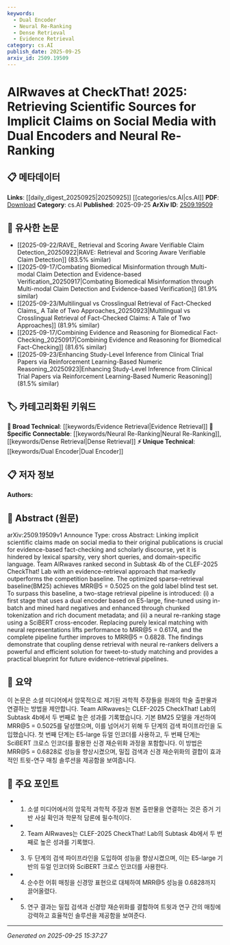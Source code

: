 ```yaml
---
keywords:
  - Dual Encoder
  - Neural Re-Ranking
  - Dense Retrieval
  - Evidence Retrieval
category: cs.AI
publish_date: 2025-09-25
arxiv_id: 2509.19509
---
```


<!-- KEYWORD_LINKING_METADATA:
{
  "processed_timestamp": "2025-09-25T15:37:27.061763",
  "vocabulary_version": "1.0",
  "selected_keywords": [
    "Dual Encoder",
    "Neural Re-Ranking",
    "Dense Retrieval",
    "Evidence Retrieval"
  ],
  "rejected_keywords": [],
  "similarity_scores": {
    "Dual Encoder": 0.78,
    "Neural Re-Ranking": 0.82,
    "Dense Retrieval": 0.8,
    "Evidence Retrieval": 0.85
  },
  "extraction_method": "AI_prompt_based",
  "budget_applied": true,
  "candidates_json": {
    "candidates": [
      {
        "surface": "Dual Encoder",
        "canonical": "Dual Encoder",
        "aliases": [
          "E5-large Encoder"
        ],
        "category": "unique_technical",
        "rationale": "This technique is central to the retrieval pipeline and offers a unique approach to encoding for evidence retrieval.",
        "novelty_score": 0.75,
        "connectivity_score": 0.65,
        "specificity_score": 0.8,
        "link_intent_score": 0.78
      },
      {
        "surface": "Neural Re-Ranking",
        "canonical": "Neural Re-Ranking",
        "aliases": [
          "Re-Ranking",
          "SciBERT Re-Ranking"
        ],
        "category": "specific_connectable",
        "rationale": "This method enhances retrieval accuracy and is a key component of modern retrieval systems.",
        "novelty_score": 0.6,
        "connectivity_score": 0.85,
        "specificity_score": 0.7,
        "link_intent_score": 0.82
      },
      {
        "surface": "Dense Retrieval",
        "canonical": "Dense Retrieval",
        "aliases": [
          "Dense Vector Retrieval"
        ],
        "category": "specific_connectable",
        "rationale": "Dense retrieval is a modern approach that improves over traditional lexical methods, crucial for linking claims to sources.",
        "novelty_score": 0.58,
        "connectivity_score": 0.78,
        "specificity_score": 0.72,
        "link_intent_score": 0.8
      },
      {
        "surface": "Evidence Retrieval",
        "canonical": "Evidence Retrieval",
        "aliases": [
          "Evidence-Based Retrieval"
        ],
        "category": "broad_technical",
        "rationale": "This is a fundamental concept for fact-checking and linking claims to scientific sources.",
        "novelty_score": 0.5,
        "connectivity_score": 0.9,
        "specificity_score": 0.65,
        "link_intent_score": 0.85
      }
    ],
    "ban_list_suggestions": [
      "CheckThat!",
      "CLEF-2025"
    ]
  },
  "decisions": [
    {
      "candidate_surface": "Dual Encoder",
      "resolved_canonical": "Dual Encoder",
      "decision": "linked",
      "scores": {
        "novelty": 0.75,
        "connectivity": 0.65,
        "specificity": 0.8,
        "link_intent": 0.78
      }
    },
    {
      "candidate_surface": "Neural Re-Ranking",
      "resolved_canonical": "Neural Re-Ranking",
      "decision": "linked",
      "scores": {
        "novelty": 0.6,
        "connectivity": 0.85,
        "specificity": 0.7,
        "link_intent": 0.82
      }
    },
    {
      "candidate_surface": "Dense Retrieval",
      "resolved_canonical": "Dense Retrieval",
      "decision": "linked",
      "scores": {
        "novelty": 0.58,
        "connectivity": 0.78,
        "specificity": 0.72,
        "link_intent": 0.8
      }
    },
    {
      "candidate_surface": "Evidence Retrieval",
      "resolved_canonical": "Evidence Retrieval",
      "decision": "linked",
      "scores": {
        "novelty": 0.5,
        "connectivity": 0.9,
        "specificity": 0.65,
        "link_intent": 0.85
      }
    }
  ]
}
-->

# AIRwaves at CheckThat! 2025: Retrieving Scientific Sources for Implicit Claims on Social Media with Dual Encoders and Neural Re-Ranking

## 📋 메타데이터

**Links**: [[daily_digest_20250925|20250925]] [[categories/cs.AI|cs.AI]]
**PDF**: [Download](https://arxiv.org/pdf/2509.19509.pdf)
**Category**: cs.AI
**Published**: 2025-09-25
**ArXiv ID**: [2509.19509](https://arxiv.org/abs/2509.19509)

## 🔗 유사한 논문
- [[2025-09-22/RAVE_ Retrieval and Scoring Aware Verifiable Claim Detection_20250922|RAVE: Retrieval and Scoring Aware Verifiable Claim Detection]] (83.5% similar)
- [[2025-09-17/Combating Biomedical Misinformation through Multi-modal Claim Detection and Evidence-based Verification_20250917|Combating Biomedical Misinformation through Multi-modal Claim Detection and Evidence-based Verification]] (81.9% similar)
- [[2025-09-23/Multilingual vs Crosslingual Retrieval of Fact-Checked Claims_ A Tale of Two Approaches_20250923|Multilingual vs Crosslingual Retrieval of Fact-Checked Claims: A Tale of Two Approaches]] (81.9% similar)
- [[2025-09-17/Combining Evidence and Reasoning for Biomedical Fact-Checking_20250917|Combining Evidence and Reasoning for Biomedical Fact-Checking]] (81.6% similar)
- [[2025-09-23/Enhancing Study-Level Inference from Clinical Trial Papers via Reinforcement Learning-Based Numeric Reasoning_20250923|Enhancing Study-Level Inference from Clinical Trial Papers via Reinforcement Learning-Based Numeric Reasoning]] (81.5% similar)

## 🏷️ 카테고리화된 키워드
**🧠 Broad Technical**: [[keywords/Evidence Retrieval|Evidence Retrieval]]
**🔗 Specific Connectable**: [[keywords/Neural Re-Ranking|Neural Re-Ranking]], [[keywords/Dense Retrieval|Dense Retrieval]]
**⚡ Unique Technical**: [[keywords/Dual Encoder|Dual Encoder]]

## 📋 저자 정보

**Authors:** 

## 📄 Abstract (원문)

arXiv:2509.19509v1 Announce Type: cross 
Abstract: Linking implicit scientific claims made on social media to their original publications is crucial for evidence-based fact-checking and scholarly discourse, yet it is hindered by lexical sparsity, very short queries, and domain-specific language. Team AIRwaves ranked second in Subtask 4b of the CLEF-2025 CheckThat! Lab with an evidence-retrieval approach that markedly outperforms the competition baseline. The optimized sparse-retrieval baseline(BM25) achieves MRR@5 = 0.5025 on the gold label blind test set. To surpass this baseline, a two-stage retrieval pipeline is introduced: (i) a first stage that uses a dual encoder based on E5-large, fine-tuned using in-batch and mined hard negatives and enhanced through chunked tokenization and rich document metadata; and (ii) a neural re-ranking stage using a SciBERT cross-encoder. Replacing purely lexical matching with neural representations lifts performance to MRR@5 = 0.6174, and the complete pipeline further improves to MRR@5 = 0.6828. The findings demonstrate that coupling dense retrieval with neural re-rankers delivers a powerful and efficient solution for tweet-to-study matching and provides a practical blueprint for future evidence-retrieval pipelines.

## 📝 요약

이 논문은 소셜 미디어에서 암묵적으로 제기된 과학적 주장들을 원래의 학술 출판물과 연결하는 방법을 제안합니다. Team AIRwaves는 CLEF-2025 CheckThat! Lab의 Subtask 4b에서 두 번째로 높은 성과를 기록했습니다. 기본 BM25 모델을 개선하여 MRR@5 = 0.5025를 달성했으며, 이를 넘어서기 위해 두 단계의 검색 파이프라인을 도입했습니다. 첫 번째 단계는 E5-large 듀얼 인코더를 사용하고, 두 번째 단계는 SciBERT 크로스 인코더를 활용한 신경 재순위화 과정을 포함합니다. 이 방법은 MRR@5 = 0.6828로 성능을 향상시켰으며, 밀집 검색과 신경 재순위화의 결합이 효과적인 트윗-연구 매칭 솔루션을 제공함을 보여줍니다.

## 🎯 주요 포인트

- 1. 소셜 미디어에서의 암묵적 과학적 주장과 원본 출판물을 연결하는 것은 증거 기반 사실 확인과 학문적 담론에 필수적이다.
- 2. Team AIRwaves는 CLEF-2025 CheckThat! Lab의 Subtask 4b에서 두 번째로 높은 성과를 기록했다.
- 3. 두 단계의 검색 파이프라인을 도입하여 성능을 향상시켰으며, 이는 E5-large 기반의 듀얼 인코더와 SciBERT 크로스 인코더를 사용한다.
- 4. 순수한 어휘 매칭을 신경망 표현으로 대체하여 MRR@5 성능을 0.6828까지 끌어올렸다.
- 5. 연구 결과는 밀집 검색과 신경망 재순위화를 결합하여 트윗과 연구 간의 매칭에 강력하고 효율적인 솔루션을 제공함을 보여준다.


---

*Generated on 2025-09-25 15:37:27*
